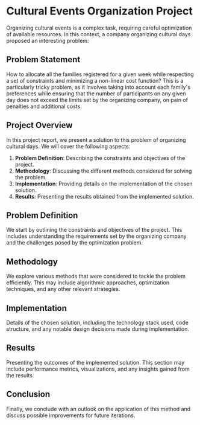# Cultural Events Organization Project

Organizing cultural events is a complex task, requiring careful optimization of available resources. In this context, a company organizing cultural days proposed an interesting problem:

## Problem Statement

How to allocate all the families registered for a given week while respecting a set of constraints and minimizing a non-linear cost function? This is a particularly tricky problem, as it involves taking into account each family's preferences while ensuring that the number of participants on any given day does not exceed the limits set by the organizing company, on pain of penalties and additional costs.

## Project Overview

In this project report, we present a solution to this problem of organizing cultural days. We will cover the following aspects:

1. **Problem Definition**: Describing the constraints and objectives of the project.
2. **Methodology**: Discussing the different methods considered for solving the problem.
3. **Implementation**: Providing details on the implementation of the chosen solution.
4. **Results**: Presenting the results obtained from the implemented solution.

## Problem Definition

We start by outlining the constraints and objectives of the project. This includes understanding the requirements set by the organizing company and the challenges posed by the optimization problem.

## Methodology

We explore various methods that were considered to tackle the problem efficiently. This may include algorithmic approaches, optimization techniques, and any other relevant strategies.

## Implementation

Details of the chosen solution, including the technology stack used, code structure, and any notable design decisions made during implementation.

## Results

Presenting the outcomes of the implemented solution. This section may include performance metrics, visualizations, and any insights gained from the results.

## Conclusion

Finally, we conclude with an outlook on the application of this method and discuss possible improvements for future iterations.
